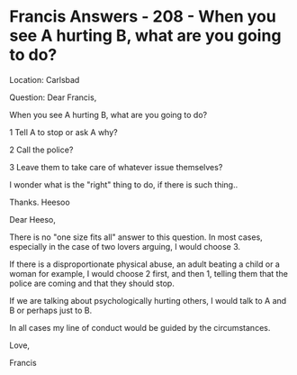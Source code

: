 # Francis Answers - 208 - When you see A hurting B, what are you going to do?

Location: Carlsbad

Question: Dear Francis, 

When you see A hurting B, what are you going to do?

1 Tell A to stop or ask A why?

2 Call the police?

3 Leave them to take care of whatever issue themselves?

I wonder what is the "right" thing to do, if there is such thing.. 

Thanks. Heesoo

Dear Heeso,

There is no "one size fits all" answer to this question. In most cases, especially in the case of two lovers arguing, I would choose 3.

If there is a disproportionate physical abuse, an adult beating a child or a woman for example, I would choose 2 first, and then 1, telling them that the police are coming and that they should stop.

If we are talking about psychologically hurting others, I would talk to A and B or perhaps just to B.

In all cases my line of conduct would be guided by the circumstances.

Love,

Francis

